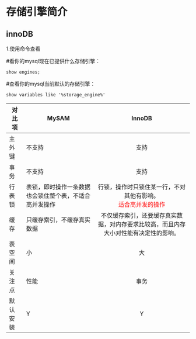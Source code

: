 # 存储引擎简介

## innoDB

1.使用命令查看

#看你的mysql现在已提供什么存储引擎：

```mysql
show engines;
```

#查看你的mysql当前默认的存储引擎：

```mysql
show variables like '%storage_engine%'
```

| 对比项   | MySAM                                                  |                            InnoDB                            |
| -------- | ------------------------------------------------------ | :----------------------------------------------------------: |
| 主外键   | 不支持                                                 |                             支持                             |
| 事务     | 不支持                                                 |                             支持                             |
| 行表锁   | 表锁，即时操作一条数据也会锁住整个表，不适合高并发操作 | 行锁，操作时只锁住某一行，不对其他有影响。<br /><font color='red'>适合高并发的操作</font> |
| 缓存     | 只缓存索引，不缓存真实数据                             | 不仅缓存索引，还要缓存真实数据，对内存要求比较高，而且内存大小对性能有决定性的影响。 |
| 表空间   | 小                                                     |                              大                              |
| 关注点   | 性能                                                   |                             事务                             |
| 默认安装 | Y                                                      |                              Y                               |

